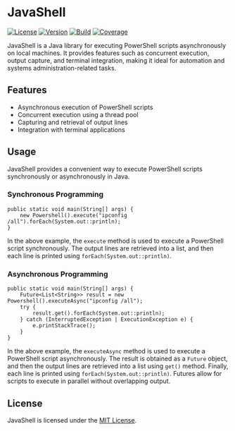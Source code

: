 # JavaShell
[![License](https://img.shields.io/badge/license-MIT-blue.svg)](LICENSE)
[![Version](https://img.shields.io/badge/version-1.0.0-brightgreen.svg)]()
[![Build](https://img.shields.io/badge/build-passing-brightgreen.svg)]()
[![Coverage](https://img.shields.io/badge/coverage-90%25-green.svg)]()


JavaShell is a Java library for executing PowerShell scripts asynchronously on local machines. It provides features such as concurrent execution, output capture, and terminal integration, making it ideal for automation and systems administration-related tasks.

## Features
- Asynchronous execution of PowerShell scripts
- Concurrent execution using a thread pool
- Capturing and retrieval of output lines
- Integration with terminal applications

## Usage

JavaShell provides a convenient way to execute PowerShell scripts synchronously or asynchronously in Java.

### Synchronous Programming
```
public static void main(String[] args) { 
	new Powershell().execute("ipconfig /all").forEach(System.out::println);
}
```
In the above example, the `execute` method is used to execute a PowerShell script synchronously. The output lines are retrieved into a list, and then each line is printed using `forEach(System.out::println)`.
### Asynchronous Programming
```
public static void main(String[] args) {
	Future<List<String>> result = new Powershell().executeAsync("ipconfig /all");
	try {
		result.get().forEach(System.out::println);
	} catch (InterruptedException | ExecutionException e) {
		e.printStackTrace();
	}
}
```
In the above example, the `executeAsync` method is used to execute a PowerShell script asynchronously. The result is obtained as a `Future` object, and then the output lines are retrieved into a list using `get()` method. Finally, each line is printed using `forEach(System.out::println)`. Futures allow for scripts to execute in parallel without overlapping output.

## License
JavaShell is licensed under the [MIT License](https://chat.openai.com/LICENSE).
